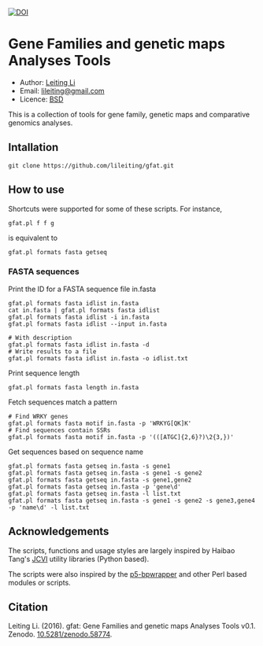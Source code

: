 [![DOI](https://zenodo.org/badge/doi/10.5281/zenodo.58774.svg)](http://dx.doi.org/10.5281/zenodo.58774)

# Gene Families and genetic maps Analyses Tools

* Author: [Leiting Li](https://github.com/lileiting)
* Email: lileiting@gmail.com
* Licence: [BSD](http://opensource.org/licenses/BSD-2-Clause)

This is a collection of tools for gene family, genetic maps and comparative 
genomics analyses.

## Intallation
    git clone https://github.com/lileiting/gfat.git

## How to use

Shortcuts were supported for some of these scripts. For instance,

    gfat.pl f f g

is equivalent to

    gfat.pl formats fasta getseq

### FASTA sequences

Print the ID for a FASTA sequence file in.fasta

    gfat.pl formats fasta idlist in.fasta
    cat in.fasta | gfat.pl formats fasta idlist
    gfat.pl formats fasta idlist -i in.fasta
    gfat.pl formats fasta idlist --input in.fasta

    # With description
    gfat.pl formats fasta idlist in.fasta -d
    # Write results to a file
    gfat.pl formats fasta idlist in.fasta -o idlist.txt

Print sequence length

    gfat.pl formats fasta length in.fasta

Fetch sequences match a pattern

    # Find WRKY genes
    gfat.pl formats fasta motif in.fasta -p 'WRKYG[QK]K'
    # Find sequences contain SSRs
    gfat.pl formats fasta motif in.fasta -p '(([ATGC]{2,6}?)\2{3,})'

Get sequences based on sequence name

    gfat.pl formats fasta getseq in.fasta -s gene1
    gfat.pl formats fasta getseq in.fasta -s gene1 -s gene2
    gfat.pl formats fasta getseq in.fasta -s gene1,gene2
    gfat.pl formats fasta getseq in.fasta -p 'gene\d'
    gfat.pl formats fasta getseq in.fasta -l list.txt
    gfat.pl formats fasta getseq in.fasta -s gene1 -s gene2 -s gene3,gene4 -p 'name\d' -l list.txt

## Acknowledgements

The scripts, functions and usage styles are largely inspired 
by Haibao Tang's [JCVI](https://github.com/tanghaibao/jcvi)
utility libraries (Python based). 

The scripts were also inspired by the 
[p5-bpwrapper](https://github.com/bioperl/p5-bpwrapper) 
and other Perl based modules or scripts.

## Citation

Leiting Li. (2016). gfat: Gene Families and genetic maps Analyses Tools v0.1. Zenodo. [10.5281/zenodo.58774](https://dx.doi.org/10.5281/zenodo.58774).
